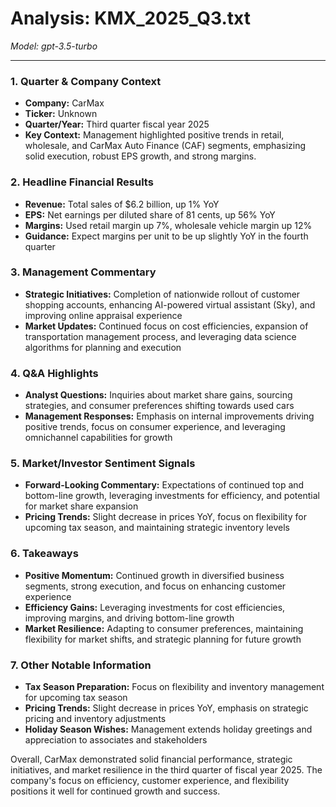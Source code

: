 # Analysis: KMX_2025_Q3.txt

*Model: gpt-3.5-turbo*

---

### 1. Quarter & Company Context
- **Company:** CarMax
- **Ticker:** Unknown
- **Quarter/Year:** Third quarter fiscal year 2025
- **Key Context:** Management highlighted positive trends in retail, wholesale, and CarMax Auto Finance (CAF) segments, emphasizing solid execution, robust EPS growth, and strong margins.

### 2. Headline Financial Results
- **Revenue:** Total sales of $6.2 billion, up 1% YoY
- **EPS:** Net earnings per diluted share of 81 cents, up 56% YoY
- **Margins:** Used retail margin up 7%, wholesale vehicle margin up 12%
- **Guidance:** Expect margins per unit to be up slightly YoY in the fourth quarter

### 3. Management Commentary
- **Strategic Initiatives:** Completion of nationwide rollout of customer shopping accounts, enhancing AI-powered virtual assistant (Sky), and improving online appraisal experience
- **Market Updates:** Continued focus on cost efficiencies, expansion of transportation management process, and leveraging data science algorithms for planning and execution

### 4. Q&A Highlights
- **Analyst Questions:** Inquiries about market share gains, sourcing strategies, and consumer preferences shifting towards used cars
- **Management Responses:** Emphasis on internal improvements driving positive trends, focus on consumer experience, and leveraging omnichannel capabilities for growth

### 5. Market/Investor Sentiment Signals
- **Forward-Looking Commentary:** Expectations of continued top and bottom-line growth, leveraging investments for efficiency, and potential for market share expansion
- **Pricing Trends:** Slight decrease in prices YoY, focus on flexibility for upcoming tax season, and maintaining strategic inventory levels

### 6. Takeaways
- **Positive Momentum:** Continued growth in diversified business segments, strong execution, and focus on enhancing customer experience
- **Efficiency Gains:** Leveraging investments for cost efficiencies, improving margins, and driving bottom-line growth
- **Market Resilience:** Adapting to consumer preferences, maintaining flexibility for market shifts, and strategic planning for future growth

### 7. Other Notable Information
- **Tax Season Preparation:** Focus on flexibility and inventory management for upcoming tax season
- **Pricing Trends:** Slight decrease in prices YoY, emphasis on strategic pricing and inventory adjustments
- **Holiday Season Wishes:** Management extends holiday greetings and appreciation to associates and stakeholders

Overall, CarMax demonstrated solid financial performance, strategic initiatives, and market resilience in the third quarter of fiscal year 2025. The company's focus on efficiency, customer experience, and flexibility positions it well for continued growth and success.